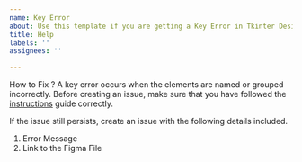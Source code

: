```yaml
---
name: Key Error
about: Use this template if you are getting a Key Error in Tkinter Designer.
title: Help
labels: ''
assignees: ''

---
```


How to Fix ?
A key error occurs when the elements are named or grouped incorrectly. Before creating an issue, make sure that you have followed the [instructions](https://github.com/ParthJadhav/Tkinter-Designer/blob/master/docs/instructions.md) guide correctly.  

If the issue still persists, create an issue with the following details included.

1. Error Message
2. Link to the Figma File

